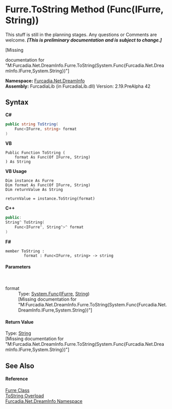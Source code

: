 # Furre.ToString Method (Func(IFurre, String))
This stuff is still in the planning stages. Any questions or Comments are welcome. _**\[This is preliminary documentation and is subject to change.\]**_

\[Missing <summary> documentation for "M:Furcadia.Net.DreamInfo.Furre.ToString(System.Func{Furcadia.Net.DreamInfo.IFurre,System.String})"\]

**Namespace:**&nbsp;<a href="N_Furcadia_Net_DreamInfo">Furcadia.Net.DreamInfo</a><br />**Assembly:**&nbsp;FurcadiaLib (in FurcadiaLib.dll) Version: 2.19.PreAlpha 42

## Syntax

**C#**<br />
``` C#
public string ToString(
	Func<IFurre, string> format
)
```

**VB**<br />
``` VB
Public Function ToString ( 
	format As Func(Of IFurre, String)
) As String
```

**VB Usage**<br />
``` VB Usage
Dim instance As Furre
Dim format As Func(Of IFurre, String)
Dim returnValue As String

returnValue = instance.ToString(format)
```

**C++**<br />
``` C++
public:
String^ ToString(
	Func<IFurre^, String^>^ format
)
```

**F#**<br />
``` F#
member ToString : 
        format : Func<IFurre, string> -> string 

```


#### Parameters
&nbsp;<dl><dt>format</dt><dd>Type: <a href="http://msdn2.microsoft.com/en-us/library/bb549151" target="_blank">System.Func</a>(<a href="T_Furcadia_Net_DreamInfo_IFurre">IFurre</a>, <a href="http://msdn2.microsoft.com/en-us/library/s1wwdcbf" target="_blank">String</a>)<br />\[Missing <param name="format"/> documentation for "M:Furcadia.Net.DreamInfo.Furre.ToString(System.Func{Furcadia.Net.DreamInfo.IFurre,System.String})"\]</dd></dl>

#### Return Value
Type: <a href="http://msdn2.microsoft.com/en-us/library/s1wwdcbf" target="_blank">String</a><br />\[Missing <returns> documentation for "M:Furcadia.Net.DreamInfo.Furre.ToString(System.Func{Furcadia.Net.DreamInfo.IFurre,System.String})"\]

## See Also


#### Reference
<a href="T_Furcadia_Net_DreamInfo_Furre">Furre Class</a><br /><a href="Overload_Furcadia_Net_DreamInfo_Furre_ToString">ToString Overload</a><br /><a href="N_Furcadia_Net_DreamInfo">Furcadia.Net.DreamInfo Namespace</a><br />